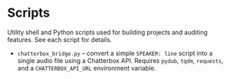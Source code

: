 # Scripts

Utility shell and Python scripts used for building projects and auditing features. See each script for details.

- `chatterbox_bridge.py` – convert a simple `SPEAKER: line` script into a single audio file using a Chatterbox API. Requires `pydub`, `tqdm`, `requests`, and a `CHATTERBOX_API_URL` environment variable.
